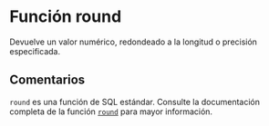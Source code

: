 ﻿---
SidebarGroup: "Funciones matemáticas"
Autogenerated: true
---

# Función  round

Devuelve un valor numérico, redondeado a la longitud o precisión especificada.

## Comentarios 

`round` es una función de SQL estándar. Consulte la documentación completa de la función [`round`](https://learn.microsoft.com/es-es/sql/t-sql/functions/round-transact-sql) para mayor información.
